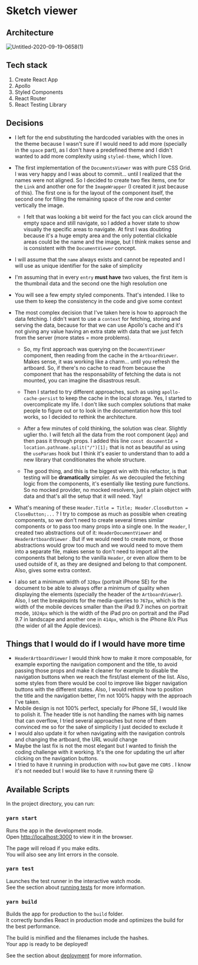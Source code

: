 # Sketch viewer

## Architecture

![Untitled-2020-09-19-0658(1)](https://user-images.githubusercontent.com/7399498/93716271-2346b700-fb6f-11ea-8c50-bc121dbf4966.png)


## Tech stack

1. Create React App
2. Apollo
3. Styled Components
4. React Router
5. React Testing Library

## Decisions

- I left for the end substituting the hardcoded variables with the ones in the theme because I wasn't sure if I would need to add more (specially in the `space` part), as I don't have a predefined theme and I didn't wanted to add more complexity using `styled-theme`, which I love.
- The first implementation of the `DocumentsViewer` was with pure CSS Grid. I was very happy and I was about to commit... until I realized that the names were not aligned. So I decided to create two flex items, one for the `Link` and another one for the `ImageWrapper` (I created it just because of this). The first one is for the layout of the component itself, the second one for filling the remaining space of the row and center vertically the image.

  - I felt that was looking a bit weird for the fact you can click around the empty space and still navigate, so I added a hover state to show visually the specific areas to navigate. At first I was doubting because it's a huge empty area and the only potential clickable areas could be the name and the image, but I think makes sense and is consistent with the `DocumentViewer` concept.

- I will assume that the `name` always exists and cannot be repeated and I will use as unique identifier for the sake of simplicity
- I'm assuming that in every `entry` **must have** two values, the first item is the thumbnail data and the second one the high resolution one
- You will see a few empty styled components. That's intended. I like to use them to keep the consistency in the code and give some context
- The most complex decision that I've taken here is how to approach the data fetching. I didn't want to use a `context` for fetching, storing and serving the data, because for that we can use Apollo's cache and it's not giving any value having an extra state with data that we just fetch from the server (more states = more problems).

  - So, my first approach was querying on the `DocumentViewer` component, then reading from the cache in the `ArtboardViewer`. Makes sense, it was working like a charm... until you refresh the artboard. So, if there's no cache to read from because the component that has the responsability of fetching the data is not mounted, you can imagine the disastrous result.

  - Then I started to try different approaches, such as using `apollo-cache-persist` to keep the cache in the local storage. Yes, I started to overcomplicate my life. I don't like such complex solutions that make people to figure out or to look in the documentation how this tool works, so I decided to rethink the architecture.

  - After a few minutes of cold thinking, the solution was clear. Slightly uglier tho. I will fetch all the data from the root component (`App`) and then pass it through props. I added this line `const documentId = location.pathname.split("/")[1];` that is not as beautiful as using the `useParams` hook but I think it's easier to understand than to add a new library that conditionates the whole structure.

  - The good thing, and this is the biggest win with this refactor, is that testing will be **dramatically** simpler. As we decoupled the fetching logic from the components, it's esentially like testing pure functions. So no mocked provider, no mocked resolvers, just a plain object with data and that's all the setup that it will need. Yay!

- What's meaning of these `Header.Title = Title; Header.CloseButton = CloseButton;...` ? I try to compose as much as possible when creating components, so we don't need to create several times similar components or to pass too many props into a single one. In the `Header`, I created two abstractions out of it: `HeaderDocumentViewer` and `HeaderArtboardViewer` . But if we would need to create more, or those abstractions would grow too much and we would need to move them into a separate file, makes sense to don't need to import all the components that belong to the vanilla `Header`, or even allow them to be used outside of it, as they are designed and belong to that component. Also, gives some extra context.
- I also set a minimum width of `320px` (portrait iPhone SE) for the document to be able to always offer a minimum of quality when displaying the elements (specially the header of the `ArtboardViewer`). Also, I set the breakpoints for the media-queries to `767px`, which is the width of the mobile devices smaller than the iPad 9.7 inches on portrait mode, `1024px` which is the width of the iPad pro on portrait and the iPad 9.7 in landscape and another one in `414px`, which is the iPhone 8/x Plus (the wider of all the Apple devices).

## Things that I would do if I would have more time

- `HeaderArtboardViewer` I would think how to make it more composable, for example exporting the navigation component and the title, to avoid passing those props and make it cleaner for example to disable the navigation buttons when we reach the first/last element of the list. Also, some styles from there would be cool to improve like bigger navigation buttons with the different states. Also, I would rethink how to position the title and the navigation better, I'm not 100% happy with the approach I've taken.
- Mobile design is not 100% perfect, specially for iPhone SE, I would like to polish it. The header title is not handling the names with big names that can overflow, I tried several approaches but none of them convinced me so for the sake of simplicity I just decided to exclude it
- I would also update it for when navigating with the navigation controls and changing the artboard, the URL would change
- Maybe the last fix is not the most elegant but I wanted to finish the coding challenge with it working. It's the one for updating the url after clicking on the navigation buttons.
- I tried to have it running in production with `now` but gave me `CORS` . I know it's not needed but I would like to have it running there 😛

## Available Scripts

In the project directory, you can run:

### `yarn start`

Runs the app in the development mode.<br />
Open [http://localhost:3000](http://localhost:3000) to view it in the browser.

The page will reload if you make edits.<br />
You will also see any lint errors in the console.

### `yarn test`

Launches the test runner in the interactive watch mode.<br />
See the section about [running tests](https://facebook.github.io/create-react-app/docs/running-tests) for more information.

### `yarn build`

Builds the app for production to the `build` folder.<br />
It correctly bundles React in production mode and optimizes the build for the best performance.

The build is minified and the filenames include the hashes.<br />
Your app is ready to be deployed!

See the section about [deployment](https://facebook.github.io/create-react-app/docs/deployment) for more information.
